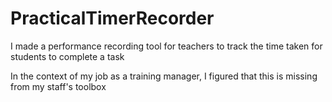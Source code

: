 # PracticalTimerRecorder
I made a performance recording tool for teachers to track the time taken for students to complete a task

In the context of my job as a training manager, I figured that this is missing from my staff's toolbox
